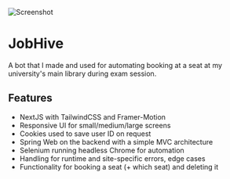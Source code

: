 
![Screenshot](https://i.imgur.com/hnyxME8.png)


# JobHive

A bot that I made and used for automating booking at a seat at my university's main library during exam session.


## Features

- NextJS with TailwindCSS and Framer-Motion
- Responsive UI for small/medium/large screens
- Cookies used to save user ID on request
- Spring Web on the backend with a simple MVC architecture
- Selenium running headless Chrome for automation
- Handling for runtime and site-specific errors, edge cases
- Functionality for booking a seat (+ which seat) and deleting it
